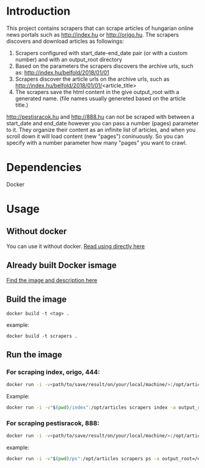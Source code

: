 # Introduction

This project contains scrapers that can scrape articles of hungarian online news portals such as http://index.hu or http://origo.hu. The scrapers discovers and download articles as followings:
1. Scrapers configured with start_date-end_date pair (or with a custom number) and with an output_root directory
2. Based on the parameters the scrapers discovers the archive urls, such as: http://index.hu/belfold/2018/01/01
3. Scrapers discover the article urls on the archive urls, such as http://index.hu/belfold/2018/01/01/<article_title>
4. The scrapers save the html content in the give output_root with a generated name. (file names usually genereted based on the article title.) 

http://pestisracok.hu and http://888.hu can not be scraped with between a start_date and end_date however you can pass a number (pages) parameter to it. They organize their content as an infinite list of articles, and when you scroll down it will load content (new "pages") coninuously. So you can specify with a number parameter how many "pages" you want to crawl.

# Dependencies

Docker

# Usage

## Without docker

You can use it without docker. [Read using directly here](online-media-scrapers/Readme.md)

## Already built Docker ismage
[Find the image and description here](https://hub.docker.com/r/tbalogh/online-media-scrapers/)

## Build the image
```
docker build -t <tag> . 
```

example:
```
docker build -t scrapers . 
```
## Run the image

### For scraping index, origo, 444:

```bash
docker run -i -v<path/to/save/result/on/your/local/machine/>:/opt/articles <tag> <[index|origo|nnn]> -a output_root=/opt/articles -a start_date=<YYYY/MM/DD> -a end_date=<YYYY/MM/DD>
```

Example:

```bash
docker run -i -v"$(pwd)/index":/opt/articles scrapers index -a output_root=/opt/articles -a start_date=2018/03/01 -a end_date=2018/03/02
```

### For scraping pestisracok, 888:

```bash
docker run -i -v<path/to/save/result/on/your/local/machine/>:/opt/articles <tag> <[ps|nynyny]> -a output_root=/opt/articles -a start_page=<number> -a end_page<number>
```

example:
```bash
docker run -i -v"$(pwd)/ps":/opt/articles scrapers ps -a output_root=/opt/articles -a start_page=1 -a end_page=2
```